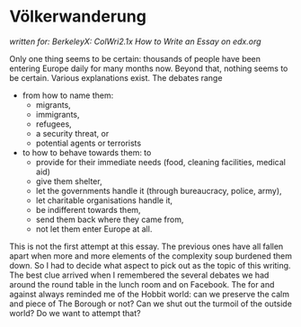 Völkerwanderung
===============

_written for: BerkeleyX: ColWri2.1x How to Write an Essay on edx.org_

Only one thing seems to be certain: thousands of people have been entering Europe daily for many months now.
Beyond that, nothing seems to be certain. Various explanations exist. The debates range 

* from how to name them: 
  + migrants,
  + immigrants,
  + refugees,
  + a security threat, or 
  + potential agents or terrorists
* to how to behave towards them: to 
  + provide for their immediate needs (food, cleaning facilities, medical aid)
  + give them shelter, 
  + let the governments handle it (through bureaucracy, police, army),
  + let charitable organisations handle it, 
  + be indifferent towards them, 
  + send them back where they came from, 
  + not let them enter Europe at all.

This is not the first attempt at this essay. The previous ones have all fallen apart when more and more elements of the complexity soup burdened them down. So I had to decide what aspect to pick out as the topic of this writing. The best clue arrived when I remembered the several debates we had around the round table in the lunch room and on Facebook. The for and against always reminded me of the Hobbit world: can we preserve the calm and piece of The Borough or not? Can we shut out the turmoil of the outside world? Do we want to attempt that?


